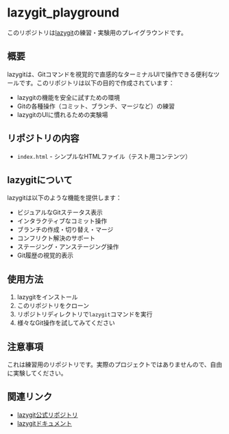 # lazygit_playground

このリポジトリは[lazygit](https://github.com/jesseduffield/lazygit)の練習・実験用のプレイグラウンドです。

## 概要

lazygitは、Gitコマンドを視覚的で直感的なターミナルUIで操作できる便利なツールです。このリポジトリは以下の目的で作成されています：

- lazygitの機能を安全に試すための環境
- Gitの各種操作（コミット、ブランチ、マージなど）の練習
- lazygitのUIに慣れるための実験場

## リポジトリの内容

- `index.html` - シンプルなHTMLファイル（テスト用コンテンツ）

## lazygitについて

lazygitは以下のような機能を提供します：

- ビジュアルなGitステータス表示
- インタラクティブなコミット操作
- ブランチの作成・切り替え・マージ
- コンフリクト解決のサポート
- ステージング・アンステージング操作
- Git履歴の視覚的表示

## 使用方法

1. lazygitをインストール
2. このリポジトリをクローン
3. リポジトリディレクトリで`lazygit`コマンドを実行
4. 様々なGit操作を試してみてください

## 注意事項

これは練習用のリポジトリです。実際のプロジェクトではありませんので、自由に実験してください。

## 関連リンク

- [lazygit公式リポジトリ](https://github.com/jesseduffield/lazygit)
- [lazygitドキュメント](https://github.com/jesseduffield/lazygit/blob/master/README.md)
